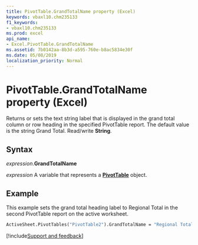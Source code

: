 ```yaml
---
title: PivotTable.GrandTotalName property (Excel)
keywords: vbaxl10.chm235133
f1_keywords:
- vbaxl10.chm235133
ms.prod: excel
api_name:
- Excel.PivotTable.GrandTotalName
ms.assetid: 7b0142aa-8b3d-a595-760e-b8ac5834e30f
ms.date: 05/08/2019
localization_priority: Normal
---
```



# PivotTable.GrandTotalName property (Excel)

Returns or sets the text string label that is displayed in the grand total column or row heading in the specified PivotTable report. The default value is the string Grand Total. Read/write **String**.


## Syntax

_expression_.**GrandTotalName**

_expression_ A variable that represents a **[PivotTable](Excel.PivotTable.md)** object.


## Example

This example sets the grand total heading label to Regional Total in the second PivotTable report on the active worksheet.

```vb
ActiveSheet.PivotTables("PivotTable2").GrandTotalName = "Regional Total"
```




[!include[Support and feedback](~/includes/feedback-boilerplate.md)]